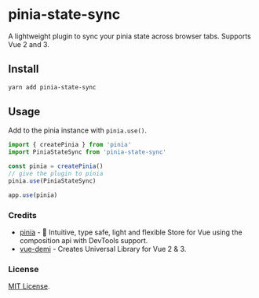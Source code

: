# pinia-state-sync

A lightweight plugin to sync your pinia state across browser tabs. Supports Vue 2 and 3.

## Install

```sh
yarn add pinia-state-sync
```

## Usage

Add to the pinia instance with `pinia.use()`.

```ts
import { createPinia } from 'pinia'
import PiniaStateSync from 'pinia-state-sync'

const pinia = createPinia()
// give the plugin to pinia
pinia.use(PiniaStateSync)

app.use(pinia)
```

### Credits

- [pinia](https://pinia.esm.dev/) - 🍍 Intuitive, type safe, light and flexible Store for Vue using the composition api with DevTools support.
- [vue-demi](https://github.com/vueuse/vue-demi/) - Creates Universal Library for Vue 2 & 3.

### License

[MIT License](http://opensource.org/licenses/MIT).